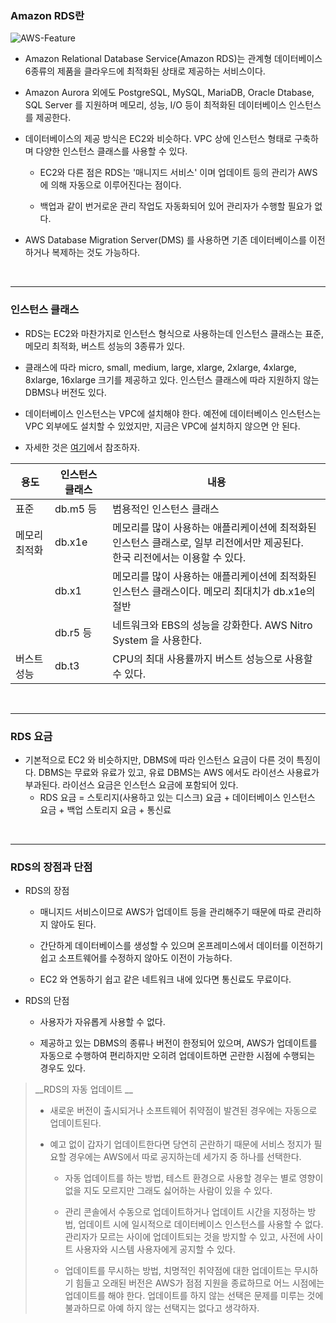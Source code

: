 ### Amazon RDS란

![AWS-Feature](https://user-images.githubusercontent.com/50399804/134775169-04a5d733-e23b-4bbb-a2f9-6099aca4a4a7.png)

- Amazon Relational Database Service(Amazon RDS)는 관계형 데이터베이스 6종류의 제품을 클라우드에 최적화된 상태로 제공하는 서비스이다.

- Amazon Aurora 외에도 PostgreSQL, MySQL, MariaDB, Oracle Dtabase, SQL Server 를 지원하며 메모리, 성능, I/O 등이 최적화된 데이터베이스 인스턴스를 제공한다.

- 데이터베이스의 제공 방식은 EC2와 비슷하다. VPC 상에 인스턴스 형태로 구축하며 다양한 인스턴스 클래스를 사용할 수 있다.

  - EC2와 다른 점은 RDS는 '매니지드 서비스' 이며 업데이트 등의 관리가 AWS에 의해 자동으로 이루어진다는 점이다.

  - 백업과 같이 번거로운 관리 작업도 자동화되어 있어 관리자가 수행할 필요가 없다.

- AWS Database Migration Server(DMS) 를 사용하면 기존 데이터베이스를 이전하거나 복제하는 것도 가능하다.

<br>

---

### 인스턴스 클래스

- RDS는 EC2와 마찬가지로 인스턴스 형식으로 사용하는데 인스턴스 클래스는 표준, 메모리 최적화, 버스트 성능의 3종류가 있다.

- 클래스에 따라 micro, small, medium, large, xlarge, 2xlarge, 4xlarge, 8xlarge, 16xlarge 크기를 제공하고 있다. 인스턴스 클래스에 따라 지원하지 않는 DBMS나 버전도 있다.

- 데이터베이스 인스턴스는 VPC에 설치해야 한다. 예전에 데이터베이스 인스턴스는 VPC 외부에도 설치할 수 있었지만, 지금은 VPC에 설치하지 않으면 안 된다.

- 자세한 것은 [여기](https://aws.amazon.com/ko/rds/instance-types/)에서 참조하자.



| 용도         | 인스턴스 클래스 | 내용                                                         |
| ------------ | --------------- | ------------------------------------------------------------ |
| 표준         | db.m5 등        | 범용적인 인스턴스 클래스                                     |
| 메모리최적화 | db.x1e          | 메모리를 많이 사용하는 애플리케이션에 최적화된 인스턴스 클래스로, 일부 리전에서만 제공된다.<br>한국 리전에서는 이용할 수 있다. |
|              | db.x1           | 메모리를 많이 사용하는 애플리케이션에 최적화된 인스턴스 클래스이다. 메모리 최대치가 db.x1e의 절반 |
|              | db.r5 등        | 네트워크와 EBS의 성능을 강화한다. AWS Nitro System 을 사용한다. |
| 버스트 성능  | db.t3           | CPU의 최대 사용률까지 버스트 성능으로 사용할 수 있다.        |



<br>



***

### RDS 요금

- 기본적으로 EC2 와 비슷하지만, DBMS에 따라 인스턴스 요금이 다른 것이 특징이다. DBMS는 무료와 유료가 있고, 유료 DBMS는 AWS 에서도 라이선스 사용료가 부과된다. 라이선스 요금은 인스턴스 요금에 포함되어 있다.
  - RDS 요금 = 스토리지(사용하고 있는 디스크) 요금 + 데이터베이스 인스턴스 요금 + 백업 스토리지 요금 + 통신료



<br>



***

### RDS의 장점과 단점

- RDS의 장점

  - 매니지드 서비스이므로 AWS가 업데이트 등을 관리해주기 때문에 따로 관리하지 않아도 된다.

    

  - 간단하게 데이터베이스를 생성할 수 있으며 온프레미스에서 데이터를 이전하기 쉽고 소프트웨어를 수정하지 않아도 이전이 가능하다.

    

  - EC2 와 연동하기 쉽고 같은 네트워크 내에 있다면 통신료도 무료이다.

    

- RDS의 단점

  - 사용자가 자유롭게 사용할 수 없다. 

    

  - 제공하고 있는 DBMS의 종류나 버전이 한정되어 있으며, AWS가 업데이트를 자동으로 수행하여 편리하지만 오히려 업데이트하면 곤란한 시점에 수행되는 경우도 있다.



> __RDS의 자동 업데이트 __
>
> - 새로운 버전이 출시되거나 소프트웨어 취약점이 발견된 경우에는 자동으로 업데이트된다.
>
>   
>
> - 예고 없이 갑자기 업데이트한다면 당연히 곤란하기 때문에 서비스 정지가 필요할 경우에는 AWS에서 따로 공지하는데 세가지 중 하나를 선택한다.
>
>   - 자동 업데이트를 하는 방법, 테스트 환경으로 사용할 경우는 별로 영향이 없을 지도 모르지만 그래도 싫어하는 사람이 있을 수 있다.
>
>     
>
>   - 관리 콘솔에서 수동으로 업데이트하거나 업데이트 시간을 지정하는 방법, 업데이트 시에 일시적으로 데이터베이스 인스턴스를 사용할 수 없다. 관리자가 모르는 사이에 업데이트되는 것을 방지할 수 있고, 사전에 사이트 사용자와 시스템 사용자에게 공지할 수 있다.
>
>     
>
>   - 업데이트를 무시하는 방법, 치명적인 취약점에 대한 업데이트는 무시하기 힘들고 오래된 버전은 AWS가 점점 지원을 종료하므로 어느 시점에는 업데이트를 해야 한다. 업데이트를 하지 않는 선택은 문제를 미루는 것에 불과하므로 아예 하지 않는 선택지는 없다고 생각하자.
>
>     
